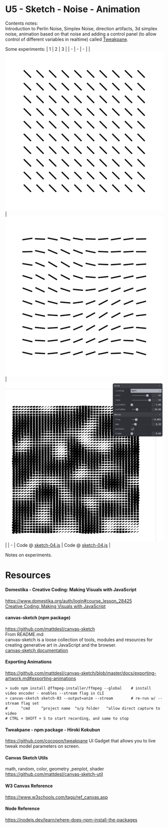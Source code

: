 # U5 - Sketch - Noise - Animation
Contents notes:  
Introduction to Perlin Noise, Simplex Noise, direction artifacts, 3d simplex noise, animation based on that
noise and adding a control panel (to allow control of different variables in realtime) called
[Tweakpane](https://github.com/cocopon/tweakpane).
  
  
Some experiments:
| 1 | 2 | 3 | 
| - | - | - | 
| ![sk](https://github.com/UnacceptableBehaviour/js_canvas/blob/master/test_pages/u5_noise/2022.01.12-20.48.51.png) | ![sk](https://github.com/UnacceptableBehaviour/js_canvas/blob/master/test_pages/u5_noise/2022.01.10-19.48.27.png) | ![sk](https://github.com/UnacceptableBehaviour/js_canvas/blob/master/test_pages/u5_noise/perlin_tweakpane.png) |
| - | Code @ [sketch-04.js](https://github.com/UnacceptableBehaviour/js_canvas/blob/90c0c01067f439f686041fc9bc759ba0b953d40e/test_pages/u5_noise/sketch-04.js) | Code @ [sketch-04.js](https://github.com/UnacceptableBehaviour/js_canvas/blob/786d5cbb875ec367ea4c766a493bdc08a5bef751/test_pages/u5_noise/sketch-04.js) | 
    
Notes on experiments.
  
  
  
# Resources
#### Domestika - Creative Coding: Making Visuals with JavaScript
https://www.domestika.org/auth/login#course_lesson_28425  
[Creative Coding: Making Visuals with JavaScript](https://www.domestika.org/auth/login#course_lesson_28425)
  
#### canvas-sketch (npm package)
https://github.com/mattdesl/canvas-sketch  
From README.md:  
canvas-sketch is a loose collection of tools, modules and resources for creating generative art in JavaScript and the browser.  
[canvas-sketch documentation](https://github.com/mattdesl/canvas-sketch/blob/master/docs/README.md)  

#### Exporting Animations
https://github.com/mattdesl/canvas-sketch/blob/master/docs/exporting-artwork.md#exporting-animations
```
> sudo npm install @ffmpeg-installer/ffmpeg --global    # install video encoder - enables --stream flag in CLI
> canvas-sketch sketch-03 --output=anim --stream        # re-run w/ --stream flag set
#      ^cmd     ^project name  ^o/p folder   ^allow direct capture to video
# CTRL + SHIFT + S to start recording, and same to stop
```

#### Tweakpane - npm package - Hiroki Kokubun
https://github.com/cocopon/tweakpane
UI Gadget that allows you to live tweak model parameters on screen.


#### Canvas Sketch Utils
math, random, color, geometry ,penplot, shader
https://github.com/mattdesl/canvas-sketch-util

#### W3 Canvas Reference
https://www.w3schools.com/tags/ref_canvas.asp

#### Node Reference
https://nodejs.dev/learn/where-does-npm-install-the-packages
